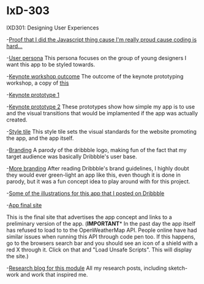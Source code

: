 # IxD-303
IXD301: Designing User Experiences

-[Proof that I did the Javascript thing cause I'm really proud cause coding is hard...](https://twitter.com/HannahLizSharp/status/829087025404006403)

-[User persona](http://hannahsharpblog.tumblr.com/post/160408188116/drizzzle-user-profile-while-talking-about-my-app)
This persona focuses on the group of young designers I want this app to be styled towards.

-[Keynote workshop outcome](https://www.dropbox.com/s/a5h80rfk6kjm7qo/TacoPrototype.m4v?dl=0)
The outcome of the keynote prototyping workshop, a copy of [this](https://capptivate.co/2014/11/23/goji/)

-[Keynote prototype 1](https://www.dropbox.com/s/54qdiptqlfen7hl/Drizzzle1.m4v?dl=0)

-[Keynote prototype 2](https://www.dropbox.com/s/iozp4h3raadqpgl/DrizzzlePrototype2.m4v?dl=0)
These prototypes show how simple my app is to use and the visual transitions that would be implamented if the app was actually created.

-[Style tile](http://hannahsharpblog.tumblr.com/post/160412020396/weather-app-style-tile-this-style-tile-shows-the)
This style tile sets the visual standards for the website promoting the app, and the app itself.

-[Branding](https://Hannah02.github.io/IxD-303/Branding.png) 
A parody of the dribbble logo, making fun of the fact that my target audience was basically Dribbble's user base.

-[More branding](https://Hannah02.github.io/IxD-303/Branding2.png)
After reading Dribbble's brand guidelines, I highly doubt they would ever green-light an app like this, even though it is done in parody, but it was a fun concept idea to play around with for this project.

-[Some of the illustrations for this app that I posted on Dribbble](https://dribbble.com/HannahLizSharp/projects/494585-Weather-App)

-[App final site](https://Hannah02.github.io/IxD-303/DrizzzleSite/index.html)

This is the final site that advertises the app concept and links to a preliminary version of the app.
(******IMPORTANT******* In the past day the app itself has refused to load to to the OpenWeatherMap API. People online have had similar issues when running this API through code pen too. If this happens, go to the browsers search bar and you should see an icon of a shield with a red X through it. Click on that and "Load Unsafe Scripts". This will display the site.)

-[Research blog for this module](http://hannahsharpblog.tumblr.com/search/ixd303)
All my research posts, including sketch-work and work that inspired me.
